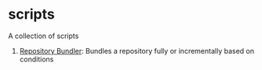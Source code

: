 # scripts
A collection of scripts

1. [Repository Bundler](bundle_repo.sh): Bundles a repository fully or incrementally based on conditions
